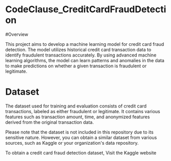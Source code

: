 # CodeClause_CreditCardFraudDetection

#Overview

This project aims to develop a machine learning model for credit card fraud detection. The model utilizes historical credit card transaction data to identify fraudulent transactions accurately. By using advanced machine learning algorithms, the model can learn patterns and anomalies in the data to make predictions on whether a given transaction is fraudulent or legitimate.

# Dataset

The dataset used for training and evaluation consists of credit card transactions, labeled as either fraudulent or legitimate. It contains various features such as transaction amount, time, and anonymized features derived from the original transaction data.

Please note that the dataset is not included in this repository due to its sensitive nature. However, you can obtain a similar dataset from various sources, such as Kaggle or your organization's data repository.

To obtain a credit card fraud detection dataset, Visit the Kaggle website
